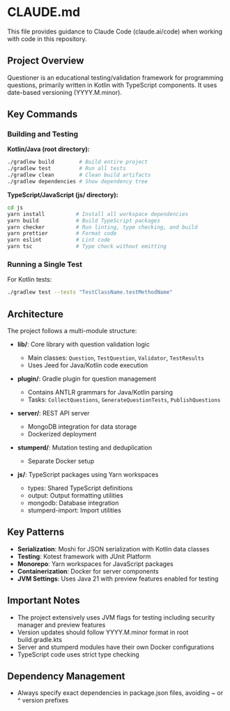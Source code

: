 # CLAUDE.md

This file provides guidance to Claude Code (claude.ai/code) when working with code in this repository.

## Project Overview

Questioner is an educational testing/validation framework for programming questions, primarily written in Kotlin with TypeScript components. It uses date-based versioning (YYYY.M.minor).

## Key Commands

### Building and Testing

**Kotlin/Java (root directory):**
```bash
./gradlew build        # Build entire project
./gradlew test         # Run all tests
./gradlew clean        # Clean build artifacts
./gradlew dependencies # Show dependency tree
```

**TypeScript/JavaScript (js/ directory):**
```bash
cd js
yarn install          # Install all workspace dependencies
yarn build            # Build TypeScript packages
yarn checker          # Run linting, type checking, and build
yarn prettier         # Format code
yarn eslint           # Lint code
yarn tsc              # Type check without emitting
```

### Running a Single Test

For Kotlin tests:
```bash
./gradlew test --tests "TestClassName.testMethodName"
```

## Architecture

The project follows a multi-module structure:

- **lib/**: Core library with question validation logic
  - Main classes: `Question`, `TestQuestion`, `Validator`, `TestResults`
  - Uses Jeed for Java/Kotlin code execution
  
- **plugin/**: Gradle plugin for question management
  - Contains ANTLR grammars for Java/Kotlin parsing
  - Tasks: `CollectQuestions`, `GenerateQuestionTests`, `PublishQuestions`
  
- **server/**: REST API server
  - MongoDB integration for data storage
  - Dockerized deployment
  
- **stumperd/**: Mutation testing and deduplication
  - Separate Docker setup
  
- **js/**: TypeScript packages using Yarn workspaces
  - types: Shared TypeScript definitions
  - output: Output formatting utilities
  - mongodb: Database integration
  - stumperd-import: Import utilities

## Key Patterns

- **Serialization**: Moshi for JSON serialization with Kotlin data classes
- **Testing**: Kotest framework with JUnit Platform
- **Monorepo**: Yarn workspaces for JavaScript packages
- **Containerization**: Docker for server components
- **JVM Settings**: Uses Java 21 with preview features enabled for testing

## Important Notes

- The project extensively uses JVM flags for testing including security manager and preview features
- Version updates should follow YYYY.M.minor format in root build.gradle.kts
- Server and stumperd modules have their own Docker configurations
- TypeScript code uses strict type checking

## Dependency Management

- Always specify exact dependencies in package.json files, avoiding ~ or ^ version prefixes
